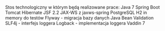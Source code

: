 Stos technologiczny w którym będą realizowane prace:
Java 7 
Spring Boot
Tomcat 
Hibernate 
JSF 2.2 
JAX-WS z jaxws-spring 
PostgreSQL
H2 in memory do testów 
Flyway - migracja bazy danych 
Java Bean Validation 
SLF4j - interfejs loggera 
Logback - implementacja loggera 
Vaddin 7 